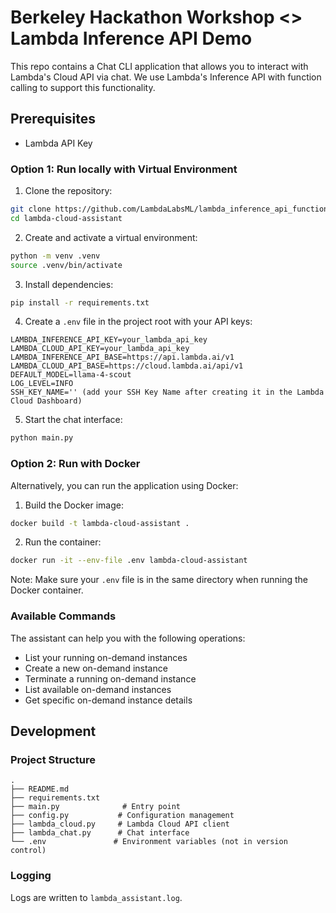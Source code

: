 # Berkeley Hackathon Workshop <> Lambda Inference API Demo

This repo contains a Chat CLI application that allows you to interact with Lambda's Cloud API via chat.
We use Lambda's Inference API with function calling to support this functionality.

## Prerequisites
- Lambda API Key

### Option 1: Run locally with Virtual Environment

1. Clone the repository:
```bash
git clone https://github.com/LambdaLabsML/lambda_inference_api_function_calling_workshop.git
cd lambda-cloud-assistant
```

2. Create and activate a virtual environment:
```bash
python -m venv .venv
source .venv/bin/activate
```

3. Install dependencies:
```bash
pip install -r requirements.txt
```

4. Create a `.env` file in the project root with your API keys:
```env
LAMBDA_INFERENCE_API_KEY=your_lambda_api_key
LAMBDA_CLOUD_API_KEY=your_lambda_api_key
LAMBDA_INFERENCE_API_BASE=https://api.lambda.ai/v1
LAMBDA_CLOUD_API_BASE=https://cloud.lambda.ai/api/v1
DEFAULT_MODEL=llama-4-scout
LOG_LEVEL=INFO
SSH_KEY_NAME='' (add your SSH Key Name after creating it in the Lambda Cloud Dashboard)
```

5. Start the chat interface:
```bash
python main.py
```

### Option 2: Run with Docker

Alternatively, you can run the application using Docker:

1. Build the Docker image:
```bash
docker build -t lambda-cloud-assistant .
```

2. Run the container:
```bash
docker run -it --env-file .env lambda-cloud-assistant
```

Note: Make sure your `.env` file is in the same directory when running the Docker container.


### Available Commands

The assistant can help you with the following operations:
- List your running on-demand instances
- Create a new on-demand instance
- Terminate a running on-demand instance
- List available on-demand instances
- Get specific on-demand instance details

## Development

### Project Structure

```
.
├── README.md
├── requirements.txt
├── main.py              # Entry point
├── config.py           # Configuration management
├── lambda_cloud.py     # Lambda Cloud API client
├── lambda_chat.py      # Chat interface
└── .env               # Environment variables (not in version control)
```

### Logging

Logs are written to `lambda_assistant.log`.